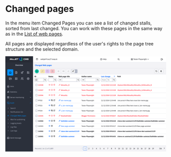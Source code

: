 # Changed pages

In the menu item Changed Pages you can see a list of changed stalls, sorted from last changed. You can work with these pages in the same way as in the [List of web pages](../../redactor/webpages/README.md).

All pages are displayed regardless of the user's rights to the page tree structure and the selected domain.

![](audit-changed-webpages.png)
